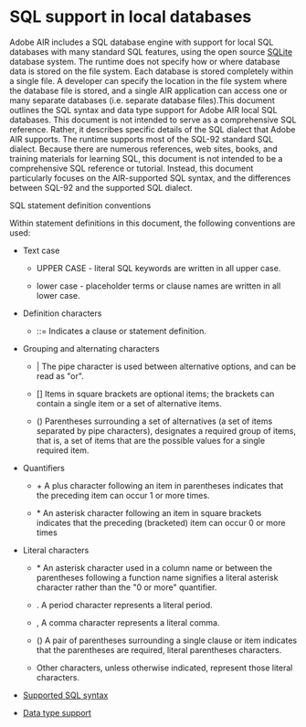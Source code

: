 # SQL support in local databases

Adobe AIR includes a SQL database engine with support for local SQL databases
with many standard SQL features, using the open source
[SQLite](http://www.sqlite.org) database system. The runtime does not specify
how or where database data is stored on the file system. Each database is stored
completely within a single file. A developer can specify the location in the
file system where the database file is stored, and a single AIR application can
access one or many separate databases (i.e. separate database files).This
document outlines the SQL syntax and data type support for Adobe AIR local SQL
databases. This document is not intended to serve as a comprehensive SQL
reference. Rather, it describes specific details of the SQL dialect that Adobe
AIR supports. The runtime supports most of the SQL-92 standard SQL dialect.
Because there are numerous references, web sites, books, and training materials
for learning SQL, this document is not intended to be a comprehensive SQL
reference or tutorial. Instead, this document particularly focuses on the
AIR-supported SQL syntax, and the differences between SQL-92 and the supported
SQL dialect.

SQL statement definition conventions

Within statement definitions in this document, the following conventions are
used:

- Text case

  - UPPER CASE - literal SQL keywords are written in all upper case.

  - lower case - placeholder terms or clause names are written in all lower
    case.

- Definition characters

  - ::= Indicates a clause or statement definition.

- Grouping and alternating characters

  - \| The pipe character is used between alternative options, and can be read
    as "or".

  - \[\] Items in square brackets are optional items; the brackets can contain a
    single item or a set of alternative items.

  - () Parentheses surrounding a set of alternatives (a set of items separated
    by pipe characters), designates a required group of items, that is, a set of
    items that are the possible values for a single required item.

- Quantifiers

  - \+ A plus character following an item in parentheses indicates that the
    preceding item can occur 1 or more times.

  - \* An asterisk character following an item in square brackets indicates that
    the preceding (bracketed) item can occur 0 or more times

- Literal characters

  - \* An asterisk character used in a column name or between the parentheses
    following a function name signifies a literal asterisk character rather than
    the "0 or more" quantifier.

  - . A period character represents a literal period.

  - , A comma character represents a literal comma.

  - () A pair of parentheses surrounding a single clause or item indicates that
    the parentheses are required, literal parentheses characters.

  - Other characters, unless otherwise indicated, represent those literal
    characters.

- [Supported SQL syntax](WSd47bd22bdd97276f1365b8c112629d7c47c-8000.html)
- [Data type support](WSd47bd22bdd97276f2aceae3b1262b7f2d43-8000.html)
